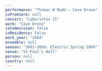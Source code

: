 ```yaml
---
performance: "Thomas W Mudd – Cave Drone"
isPremiere: null
concert: "Laborintus II"
work: "Cave Drone"
isCommission: false
isResidency: false
work_year: "2004"
ensemble: null
season: "2003-2004: Electric Spring 2004"
venue: "St-Paul's Hall"
person: null
country: null
---
```


